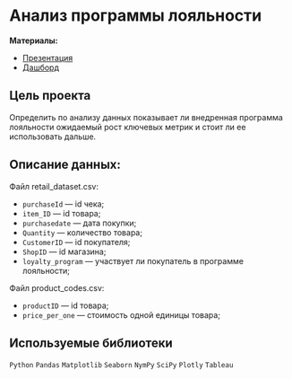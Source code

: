 # Анализ программы лояльности
**Материалы:**   
  - [Презентация](<https://disk.yandex.ru/i/neaeu1PPFTBTNQ>)   
  - [Дашборд](<https://public.tableau.com/app/profile/valeria.shakulia/viz/_16866752114830/Dashboard1?publish=yes>)

## Цель проекта
Определить по анализу данных показывает ли внедренная программа лояльности ожидаемый рост ключевых метрик и стоит ли ее использовать дальше.

## Описание данных:

Файл retail_dataset.csv:

- `purchaseId` — id чека;
- `item_ID` — id товара;
- `purchasedate` — дата покупки;
- `Quantity` — количество товара;
- `CustomerID` — id покупателя;
- `ShopID` — id магазина;
- `loyalty_program` — участвует ли покупатель в программе лояльности;

Файл product_codes.csv:

- `productID` — id товара;
- `price_per_one` — стоимость одной единицы товара;

## Используемые библиотеки
`Python` `Pandas` `Matplotlib` `Seaborn` `NymPy` `SciPy` `Plotly` `Tableau`
